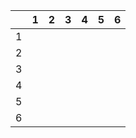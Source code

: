 ---
---

|  | 1 | 2 | 3 | 4 | 5 | 6 |
|---|---|---|---|---|---|---|
| 1 |  |  |  |  |  |  |
| 2 |  |  |  |  |  |  |
| 3 |  |  |  |  |  |  |
| 4 |  |  |  |  |  |  |
| 5 |  |  |  |  |  |  | 
| 6 |  |  |  |  |  |  |
